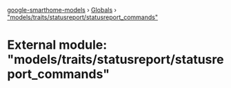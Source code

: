 [google-smarthome-models](../README.md) › [Globals](../globals.md) › ["models/traits/statusreport/statusreport_commands"](_models_traits_statusreport_statusreport_commands_.md)

# External module: "models/traits/statusreport/statusreport_commands"


